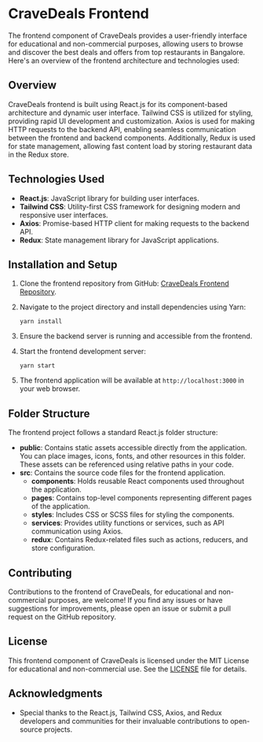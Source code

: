 # CraveDeals Frontend

The frontend component of CraveDeals provides a user-friendly interface for educational and non-commercial purposes, allowing users to browse and discover the best deals and offers from top restaurants in Bangalore. Here's an overview of the frontend architecture and technologies used:

## Overview

CraveDeals frontend is built using React.js for its component-based architecture and dynamic user interface. Tailwind CSS is utilized for styling, providing rapid UI development and customization. Axios is used for making HTTP requests to the backend API, enabling seamless communication between the frontend and backend components. Additionally, Redux is used for state management, allowing fast content load by storing restaurant data in the Redux store.

## Technologies Used

- **React.js**: JavaScript library for building user interfaces.
- **Tailwind CSS**: Utility-first CSS framework for designing modern and responsive user interfaces.
- **Axios**: Promise-based HTTP client for making requests to the backend API.
- **Redux**: State management library for JavaScript applications.

## Installation and Setup

1. Clone the frontend repository from GitHub: [CraveDeals Frontend Repository](https://github.com/akhilnandavara/CraveDeals).
2. Navigate to the project directory and install dependencies using Yarn:

   ```
   yarn install
   ```

3. Ensure the backend server is running and accessible from the frontend.
4. Start the frontend development server:

   ```
   yarn start
   ```

5. The frontend application will be available at `http://localhost:3000` in your web browser.

## Folder Structure

The frontend project follows a standard React.js folder structure:

- **public**: Contains static assets accessible directly from the application. You can place images, icons, fonts, and other resources in this folder. These assets can be referenced using relative paths in your code.
- **src**: Contains the source code files for the frontend application.
  - **components**: Holds reusable React components used throughout the application.
  - **pages**: Contains top-level components representing different pages of the application.
  - **styles**: Includes CSS or SCSS files for styling the components.
  - **services**: Provides utility functions or services, such as API communication using Axios.
  - **redux**: Contains Redux-related files such as actions, reducers, and store configuration.

## Contributing

Contributions to the frontend of CraveDeals, for educational and non-commercial purposes, are welcome! If you find any issues or have suggestions for improvements, please open an issue or submit a pull request on the GitHub repository.

## License

This frontend component of CraveDeals is licensed under the MIT License for educational and non-commercial use. See the [LICENSE](LICENSE) file for details.

## Acknowledgments

- Special thanks to the React.js, Tailwind CSS, Axios, and Redux developers and communities for their invaluable contributions to open-source projects.